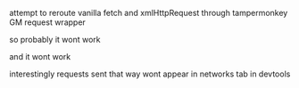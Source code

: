 attempt to reroute vanilla fetch and xmlHttpRequest through tampermonkey GM request wrapper

so probably it wont work

and it wont work

interestingly requests sent that way wont appear in networks tab in devtools